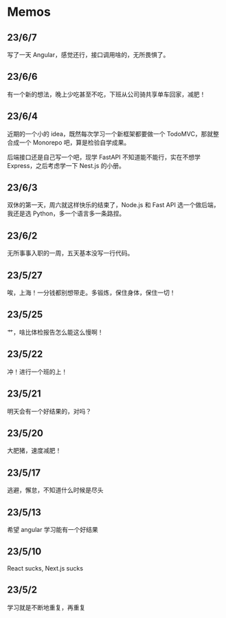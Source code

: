 # Memos


## 23/6/7

写了一天 Angular，感觉还行，接口调用啥的，无所畏惧了。

## 23/6/6

有一个新的想法，晚上少吃甚至不吃，下班从公司骑共享单车回家，减肥！

## 23/6/4

近期的一个小的 idea，既然每次学习一个新框架都要做一个 TodoMVC，那就整合成一个 Monorepo 吧，算是检验自学成果。

后端接口还是自己写一个吧，现学 FastAPI 不知道能不能行，实在不想学 Express，之后考虑学一下 Nest.js 的小册。


## 23/6/3

双休的第一天，周六就这样快乐的结束了，Node.js 和 Fast API 选一个做后端，我还是选 Python，多一个语言多一条路捏。

## 23/6/2

无所事事入职的一周，五天基本没写一行代码。

## 23/5/27

唉，上海！一分钱都别想带走。多锻炼，保住身体，保住一切！

## 23/5/25

艹，啥比体检报告怎么能这么慢啊！

## 23/5/22

冲！进行一个班的上！

## 23/5/21

明天会有一个好结果的，对吗？

## 23/5/20

大肥猪，速度减肥！

## 23/5/17

逃避，懈怠，不知道什么时候是尽头

## 23/5/13

希望 angular 学习能有一个好结果

## 23/5/10

React sucks, Next.js sucks

## 23/5/2

学习就是不断地重复，再重复
